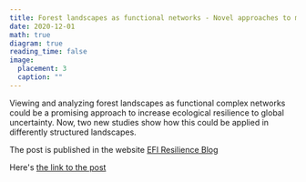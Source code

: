 ```yaml
---
title: Forest landscapes as functional networks - Novel approaches to manage for resilience
date: 2020-12-01
math: true
diagram: true
reading_time: false  
image:
  placement: 3
  caption: ""
---
```


Viewing and analyzing forest landscapes as functional complex networks could be a promising approach to increase ecological resilience to global uncertainty. Now, two new studies show how this could be applied in differently structured landscapes.

The post is published in the website [EFI Resilience Blog](https://resilience-blog.com/) 

Here's [the link to the post](https://resilience-blog.com/2020/12/01/forest-landscapes-as-functional-networks-novel-approaches-to-manage-for-resilience/)

